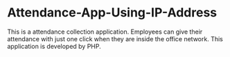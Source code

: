 # Attendance-App-Using-IP-Address
This is a attendance collection application. Employees can give their attendance with just one click when they are inside the office network.  This application is developed by PHP. 
